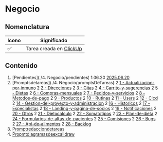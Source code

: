 # Negocio

## Nomenclatura

| Icono | Significado                                                                                       |
| ----- | ------------------------------------------------------------------------------------------------- |
| ✅    | Tarea creada en [ClickUp](https://app.clickup.com/9011834369/v/o/5-90115276863-28?pr=90113420950) |

## Contenido
1. [Pendientes](./4. Negocio/pendientes)
   1.06.20 [2025.06.20](./pendientes/2025.06.20.md)
2. [Promptsdetareas](./4. Negocio/promptsDeTareas)
   2 [1 - Actualizacion-por-inmuno](./promptsDeTareas/1-actualizacion-por-inmuno.md)
   2 [2 - Direcciones](./promptsDeTareas/2-direcciones.md)
   2 [3 - Citas](./promptsDeTareas/3-citas.md)
   2 [4 - Carrito-y-sugerencias](./promptsDeTareas/4-carrito-y-sugerencias.md)
   2 [5 - Dietas](./promptsDeTareas/5-dietas.md)
   2 [6 - Compras-mensuales](./promptsDeTareas/6-compras-mensuales.md)
   2 [7 - Pedidos-y-servicios](./promptsDeTareas/7-pedidos-y-servicios.md)
   2 [8 - Metodos-de-pago](./promptsDeTareas/8-metodos-de-pago.md)
   2 [9 - Productos](./promptsDeTareas/9-productos.md)
   2 [10 - Rutinas](./promptsDeTareas/10-rutinas.md)
   2 [11 - Users](./promptsDeTareas/11-users.md)
   2 [12 - Cicd](./promptsDeTareas/12-cicd.md)
   2 [14 - Gestion-del-proyecto-y-administracion](./promptsDeTareas/14-gestion-del-proyecto-y-administracion.md)
   2 [16 - Historicos](./promptsDeTareas/16-historicos.md)
   2 [17 - Especialistas](./promptsDeTareas/17-especialistas.md)
   2 [18 - Landing-y-pagina-de-socios](./promptsDeTareas/18-landing-y-pagina-de-socios.md)
   2 [19 - Notificaciones](./promptsDeTareas/19-notificaciones.md)
   2 [20 - Otros](./promptsDeTareas/20-otros.md)
   2 [21 - Dietocalculo](./promptsDeTareas/21-dietocalculo.md)
   2 [22 - Somatotipos](./promptsDeTareas/22-somatotipos.md)
   2 [23 - Plan-de-dieta](./promptsDeTareas/23-plan-de-dieta.md)
   2 [24 - Formularios-de-altas-de-pacientes](./promptsDeTareas/24-formularios-de-altas-de-pacientes.md)
   2 [25 - Comisiones](./promptsDeTareas/25-comisiones.md)
   2 [26 - Bugs](./promptsDeTareas/26-bugs.md)
   2 [27 - Api-de-alimentos](./promptsDeTareas/27-api-de-alimentos.md)
   2 [28 - Backlog](./promptsDeTareas/28-backlog.md)
3. [Promptredacciondetareas](./4.%20Negocio/promptRedaccionDeTareas.md)
4. [Propmtdiagramasdeexcalidraw](./4.%20Negocio/propmtDiagramasDeExcalidraw.md)
